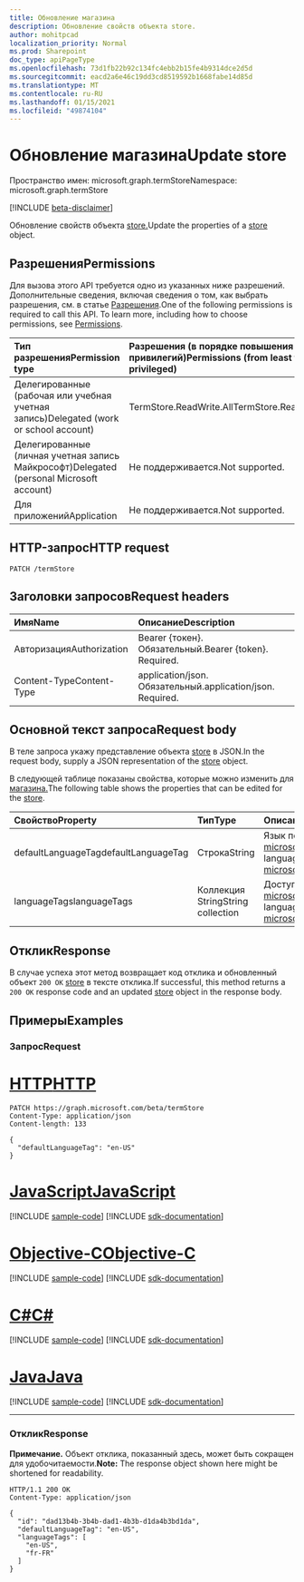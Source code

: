 ```yaml
---
title: Обновление магазина
description: Обновление свойств объекта store.
author: mohitpcad
localization_priority: Normal
ms.prod: Sharepoint
doc_type: apiPageType
ms.openlocfilehash: 73d1fb22b92c134fc4ebb2b15fe4b9314dce2d5d
ms.sourcegitcommit: eacd2a6e46c19dd3cd8519592b1668fabe14d85d
ms.translationtype: MT
ms.contentlocale: ru-RU
ms.lasthandoff: 01/15/2021
ms.locfileid: "49874104"
---
```

# <a name="update-store"></a><span data-ttu-id="1b91a-103">Обновление магазина</span><span class="sxs-lookup"><span data-stu-id="1b91a-103">Update store</span></span>
<span data-ttu-id="1b91a-104">Пространство имен: microsoft.graph.termStore</span><span class="sxs-lookup"><span data-stu-id="1b91a-104">Namespace: microsoft.graph.termStore</span></span>

[!INCLUDE [beta-disclaimer](../../includes/beta-disclaimer.md)]

<span data-ttu-id="1b91a-105">Обновление свойств объекта [store.](../resources/termstore-store.md)</span><span class="sxs-lookup"><span data-stu-id="1b91a-105">Update the properties of a [store](../resources/termstore-store.md) object.</span></span>

## <a name="permissions"></a><span data-ttu-id="1b91a-106">Разрешения</span><span class="sxs-lookup"><span data-stu-id="1b91a-106">Permissions</span></span>
<span data-ttu-id="1b91a-p101">Для вызова этого API требуется одно из указанных ниже разрешений. Дополнительные сведения, включая сведения о том, как выбрать разрешения, см. в статье [Разрешения](/graph/permissions-reference).</span><span class="sxs-lookup"><span data-stu-id="1b91a-p101">One of the following permissions is required to call this API. To learn more, including how to choose permissions, see [Permissions](/graph/permissions-reference).</span></span>

|<span data-ttu-id="1b91a-109">Тип разрешения</span><span class="sxs-lookup"><span data-stu-id="1b91a-109">Permission type</span></span>|<span data-ttu-id="1b91a-110">Разрешения (в порядке повышения привилегий)</span><span class="sxs-lookup"><span data-stu-id="1b91a-110">Permissions (from least to most privileged)</span></span>|
|:---|:---|
|<span data-ttu-id="1b91a-111">Делегированные (рабочая или учебная учетная запись)</span><span class="sxs-lookup"><span data-stu-id="1b91a-111">Delegated (work or school account)</span></span> |<span data-ttu-id="1b91a-112">TermStore.ReadWrite.All</span><span class="sxs-lookup"><span data-stu-id="1b91a-112">TermStore.ReadWrite.All</span></span> |
|<span data-ttu-id="1b91a-113">Делегированные (личная учетная запись Майкрософт)</span><span class="sxs-lookup"><span data-stu-id="1b91a-113">Delegated (personal Microsoft account)</span></span> | <span data-ttu-id="1b91a-114">Не поддерживается.</span><span class="sxs-lookup"><span data-stu-id="1b91a-114">Not supported.</span></span>    |
|<span data-ttu-id="1b91a-115">Для приложений</span><span class="sxs-lookup"><span data-stu-id="1b91a-115">Application</span></span> | <span data-ttu-id="1b91a-116">Не поддерживается.</span><span class="sxs-lookup"><span data-stu-id="1b91a-116">Not supported.</span></span> |

## <a name="http-request"></a><span data-ttu-id="1b91a-117">HTTP-запрос</span><span class="sxs-lookup"><span data-stu-id="1b91a-117">HTTP request</span></span>

<!-- {
  "blockType": "ignored"
}-->

``` http
PATCH /termStore
```

## <a name="request-headers"></a><span data-ttu-id="1b91a-118">Заголовки запросов</span><span class="sxs-lookup"><span data-stu-id="1b91a-118">Request headers</span></span>
|<span data-ttu-id="1b91a-119">Имя</span><span class="sxs-lookup"><span data-stu-id="1b91a-119">Name</span></span>|<span data-ttu-id="1b91a-120">Описание</span><span class="sxs-lookup"><span data-stu-id="1b91a-120">Description</span></span>|
|:---|:---|
|<span data-ttu-id="1b91a-121">Авторизация</span><span class="sxs-lookup"><span data-stu-id="1b91a-121">Authorization</span></span>|<span data-ttu-id="1b91a-p102">Bearer {токен}. Обязательный.</span><span class="sxs-lookup"><span data-stu-id="1b91a-p102">Bearer {token}. Required.</span></span>|
|<span data-ttu-id="1b91a-124">Content-Type</span><span class="sxs-lookup"><span data-stu-id="1b91a-124">Content-Type</span></span>|<span data-ttu-id="1b91a-p103">application/json. Обязательный.</span><span class="sxs-lookup"><span data-stu-id="1b91a-p103">application/json. Required.</span></span>|

## <a name="request-body"></a><span data-ttu-id="1b91a-127">Основной текст запроса</span><span class="sxs-lookup"><span data-stu-id="1b91a-127">Request body</span></span>
<span data-ttu-id="1b91a-128">В теле запроса укажу представление объекта [store](../resources/termstore-store.md) в JSON.</span><span class="sxs-lookup"><span data-stu-id="1b91a-128">In the request body, supply a JSON representation of the [store](../resources/termstore-store.md) object.</span></span>

<span data-ttu-id="1b91a-129">В следующей таблице показаны свойства, которые можно изменить для [магазина.](../resources/termstore-store.md)</span><span class="sxs-lookup"><span data-stu-id="1b91a-129">The following table shows the properties that can be edited for the [store](../resources/termstore-store.md).</span></span>

|<span data-ttu-id="1b91a-130">Свойство</span><span class="sxs-lookup"><span data-stu-id="1b91a-130">Property</span></span>|<span data-ttu-id="1b91a-131">Тип</span><span class="sxs-lookup"><span data-stu-id="1b91a-131">Type</span></span>|<span data-ttu-id="1b91a-132">Описание</span><span class="sxs-lookup"><span data-stu-id="1b91a-132">Description</span></span>|
|:---|:---|:---|
|<span data-ttu-id="1b91a-133">defaultLanguageTag</span><span class="sxs-lookup"><span data-stu-id="1b91a-133">defaultLanguageTag</span></span>|<span data-ttu-id="1b91a-134">Строка</span><span class="sxs-lookup"><span data-stu-id="1b91a-134">String</span></span>|<span data-ttu-id="1b91a-135">Язык по умолчанию [для microsoft.graph.termstore.store](../resources/termstore-store.md)</span><span class="sxs-lookup"><span data-stu-id="1b91a-135">Default language of the [microsoft.graph.termstore.store](../resources/termstore-store.md)</span></span>|
|<span data-ttu-id="1b91a-136">languageTags</span><span class="sxs-lookup"><span data-stu-id="1b91a-136">languageTags</span></span>|<span data-ttu-id="1b91a-137">Коллекция String</span><span class="sxs-lookup"><span data-stu-id="1b91a-137">String collection</span></span>|<span data-ttu-id="1b91a-138">Доступные языки [в microsoft.graph.termstore.store](../resources/termstore-store.md)</span><span class="sxs-lookup"><span data-stu-id="1b91a-138">Available languages in the [microsoft.graph.termstore.store](../resources/termstore-store.md)</span></span>|



## <a name="response"></a><span data-ttu-id="1b91a-139">Отклик</span><span class="sxs-lookup"><span data-stu-id="1b91a-139">Response</span></span>

<span data-ttu-id="1b91a-140">В случае успеха этот метод возвращает код отклика и обновленный объект `200 OK` [store](../resources/termstore-store.md) в тексте отклика.</span><span class="sxs-lookup"><span data-stu-id="1b91a-140">If successful, this method returns a `200 OK` response code and an updated [store](../resources/termstore-store.md) object in the response body.</span></span>

## <a name="examples"></a><span data-ttu-id="1b91a-141">Примеры</span><span class="sxs-lookup"><span data-stu-id="1b91a-141">Examples</span></span>

### <a name="request"></a><span data-ttu-id="1b91a-142">Запрос</span><span class="sxs-lookup"><span data-stu-id="1b91a-142">Request</span></span>

# <a name="http"></a>[<span data-ttu-id="1b91a-143">HTTP</span><span class="sxs-lookup"><span data-stu-id="1b91a-143">HTTP</span></span>](#tab/http)
<!-- {
  "blockType": "request",
  "name": "update_store"
} -->

``` http
PATCH https://graph.microsoft.com/beta/termStore
Content-Type: application/json
Content-length: 133

{
  "defaultLanguageTag": "en-US"
}
```
# <a name="javascript"></a>[<span data-ttu-id="1b91a-144">JavaScript</span><span class="sxs-lookup"><span data-stu-id="1b91a-144">JavaScript</span></span>](#tab/javascript)
[!INCLUDE [sample-code](../includes/snippets/javascript/update-store-javascript-snippets.md)]
[!INCLUDE [sdk-documentation](../includes/snippets/snippets-sdk-documentation-link.md)]

# <a name="objective-c"></a>[<span data-ttu-id="1b91a-145">Objective-C</span><span class="sxs-lookup"><span data-stu-id="1b91a-145">Objective-C</span></span>](#tab/objc)
[!INCLUDE [sample-code](../includes/snippets/objc/update-store-objc-snippets.md)]
[!INCLUDE [sdk-documentation](../includes/snippets/snippets-sdk-documentation-link.md)]

# <a name="c"></a>[<span data-ttu-id="1b91a-146">C#</span><span class="sxs-lookup"><span data-stu-id="1b91a-146">C#</span></span>](#tab/csharp)
[!INCLUDE [sample-code](../includes/snippets/csharp/update-store-csharp-snippets.md)]
[!INCLUDE [sdk-documentation](../includes/snippets/snippets-sdk-documentation-link.md)]

# <a name="java"></a>[<span data-ttu-id="1b91a-147">Java</span><span class="sxs-lookup"><span data-stu-id="1b91a-147">Java</span></span>](#tab/java)
[!INCLUDE [sample-code](../includes/snippets/java/update-store-java-snippets.md)]
[!INCLUDE [sdk-documentation](../includes/snippets/snippets-sdk-documentation-link.md)]

---



### <a name="response"></a><span data-ttu-id="1b91a-148">Отклик</span><span class="sxs-lookup"><span data-stu-id="1b91a-148">Response</span></span>
<span data-ttu-id="1b91a-149">**Примечание.** Объект отклика, показанный здесь, может быть сокращен для удобочитаемости.</span><span class="sxs-lookup"><span data-stu-id="1b91a-149">**Note:** The response object shown here might be shortened for readability.</span></span>
<!-- {
  "blockType": "response",
  "truncated": true,
  "@odata.type": "microsoft.graph.termStore.store"
} -->

``` http
HTTP/1.1 200 OK
Content-Type: application/json

{
  "id": "dad13b4b-3b4b-dad1-4b3b-d1da4b3bd1da",
  "defaultLanguageTag": "en-US",
  "languageTags": [
    "en-US", 
    "fr-FR"
  ]
}
```

<!--
{
  "type": "#page.annotation",
  "description": "Get term entity in termStore",
  "keywords": "term,termStore",
  "section": "documentation",
  "tocPath": "termStore/Update termstore",
  "suppressions": [
  ]
}
-->




